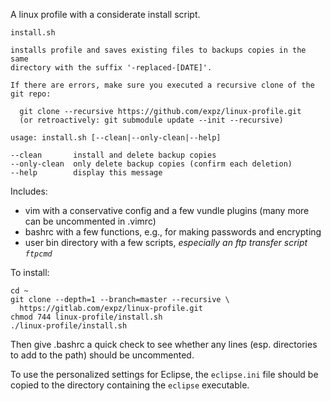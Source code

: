 A linux profile with a considerate install script.

```
install.sh

installs profile and saves existing files to backups copies in the same
directory with the suffix '-replaced-[DATE]'.

If there are errors, make sure you executed a recursive clone of the git repo:

  git clone --recursive https://github.com/expz/linux-profile.git
  (or retroactively: git submodule update --init --recursive)

usage: install.sh [--clean|--only-clean|--help]

--clean       install and delete backup copies
--only-clean  only delete backup copies (confirm each deletion)
--help        display this message
```

Includes:

* vim with a conservative config and a few vundle plugins (many more can be uncommented in .vimrc)
* bashrc with a few functions, e.g., for making passwords and encrypting
* user bin directory with a few scripts, *especially an ftp transfer script `ftpcmd`*

To install:

```
cd ~
git clone --depth=1 --branch=master --recursive \
  https://gitlab.com/expz/linux-profile.git
chmod 744 linux-profile/install.sh
./linux-profile/install.sh
```

Then give .bashrc a quick check to see whether any lines (esp. directories to 
add to the path) should be uncommented.

To use the personalized settings for Eclipse, the `eclipse.ini` file should 
be copied to the directory containing the `eclipse` executable. 
